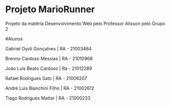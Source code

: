 # Projeto MarioRunner

Projeto da matéria Desenvolvimento Web pelo Professor Alisson pelo Grupo 2

#Alunos

Gabriel Oyoli Gonçalves | RA - 21003464

Brenno Cardoso Messias | RA - 21010968

João Luís Beato Cardoso | Ra - 21012289

Rafael Rodrigues Sato | RA - 21006207

André Luís Bianchini Filho | RA - 21002612

Tiago Rodrigues Mattar | RA - 21000233
